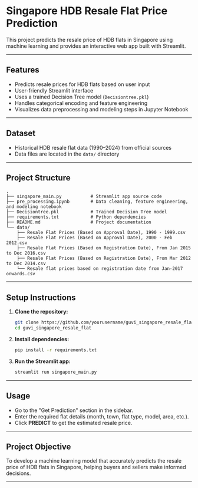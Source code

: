 # Singapore HDB Resale Flat Price Prediction

This project predicts the resale price of HDB flats in Singapore using machine learning and provides an interactive web app built with Streamlit.

---

## Features

- Predicts resale prices for HDB flats based on user input
- User-friendly Streamlit interface
- Uses a trained Decision Tree model (`Decisiontree.pkl`)
- Handles categorical encoding and feature engineering
- Visualizes data preprocessing and modeling steps in Jupyter Notebook

---

## Dataset

- Historical HDB resale flat data (1990–2024) from official sources
- Data files are located in the `data/` directory

---

## Project Structure

```
.
├── singapore_main.py           # Streamlit app source code
├── pre_processing.ipynb        # Data cleaning, feature engineering, and modeling notebook
├── Decisiontree.pkl            # Trained Decision Tree model
├── requirements.txt            # Python dependencies
├── README.md                   # Project documentation
└── data/
    ├── Resale Flat Prices (Based on Approval Date), 1990 - 1999.csv
    ├── Resale Flat Prices (Based on Approval Date), 2000 - Feb 2012.csv
    ├── Resale Flat Prices (Based on Registration Date), From Jan 2015 to Dec 2016.csv
    ├── Resale Flat Prices (Based on Registration Date), From Mar 2012 to Dec 2014.csv
    └── Resale flat prices based on registration date from Jan-2017 onwards.csv
```

---

## Setup Instructions

1. **Clone the repository:**
    ```sh
    git clone https://github.com/yourusername/guvi_singapore_resale_flat.git
    cd guvi_singapore_resale_flat
    ```

2. **Install dependencies:**
    ```sh
    pip install -r requirements.txt
    ```

3. **Run the Streamlit app:**
    ```sh
    streamlit run singapore_main.py
    ```

---

## Usage

- Go to the "Get Prediction" section in the sidebar.
- Enter the required flat details (month, town, flat type, model, area, etc.).
- Click **PREDICT** to get the estimated resale price.

---

## Project Objective

To develop a machine learning model that accurately predicts the resale price of HDB flats in Singapore, helping buyers and sellers make informed decisions.

---



